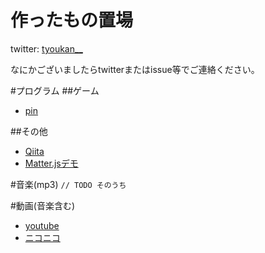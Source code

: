 # 作ったもの置場

twitter: [tyoukan__](http://twitter.com/tyoukan__)

なにかございましたらtwitterまたはissue等でご連絡ください。

#プログラム
##ゲーム
* [pin](y-github-io/pin)

##その他
* [Qiita](http://qiita.com/tyoukan__)
* [Matter.jsデモ](y-github-io/matter)

#音楽(mp3)
``// TODO そのうち``

#動画(音楽含む)
* [youtube](https://www.youtube.com/channel/UChfSBKzHSO2hOfJqInorgzA)
* [ニコニコ](http://www.nicovideo.jp/user/5157495)
